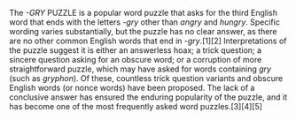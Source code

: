 The _-GRY_ PUZZLE is a popular word puzzle that asks for the third English word that ends with the letters _-gry_ other than _angry_ and _hungry_. Specific wording varies substantially, but the puzzle has no clear answer, as there are no other common English words that end in _-gry_.[1][2] Interpretations of the puzzle suggest it is either an answerless hoax; a trick question; a sincere question asking for an obscure word; or a corruption of more straightforward puzzle, which may have asked for words containing _gry_ (such as _gryphon_). Of these, countless trick question variants and obscure English words (or nonce words) have been proposed. The lack of a conclusive answer has ensured the enduring popularity of the puzzle, and it has become one of the most frequently asked word puzzles.[3][4][5]
